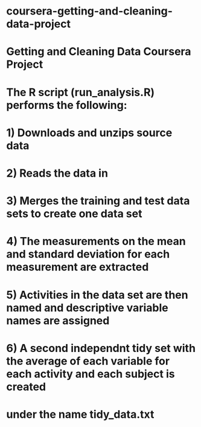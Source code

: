 # coursera-getting-and-cleaning-data-project

# Getting and Cleaning Data Coursera Project

# The R script (run_analysis.R) performs the following:

# 1) Downloads and unzips source data
# 2) Reads the data in
# 3) Merges the training and test data sets to create one data set
# 4) The measurements on the mean and standard deviation for each measurement are extracted
# 5) Activities in the data set are then named and descriptive variable names are assigned
# 6) A second independnt tidy set with the average of each variable for each activity and each subject is created
#    under the name tidy_data.txt
